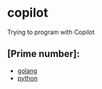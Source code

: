 # copilot
Trying to program with Copilot

## [Prime number]:

- [golang](golang/prime-number)
- [python](python/prime-number)